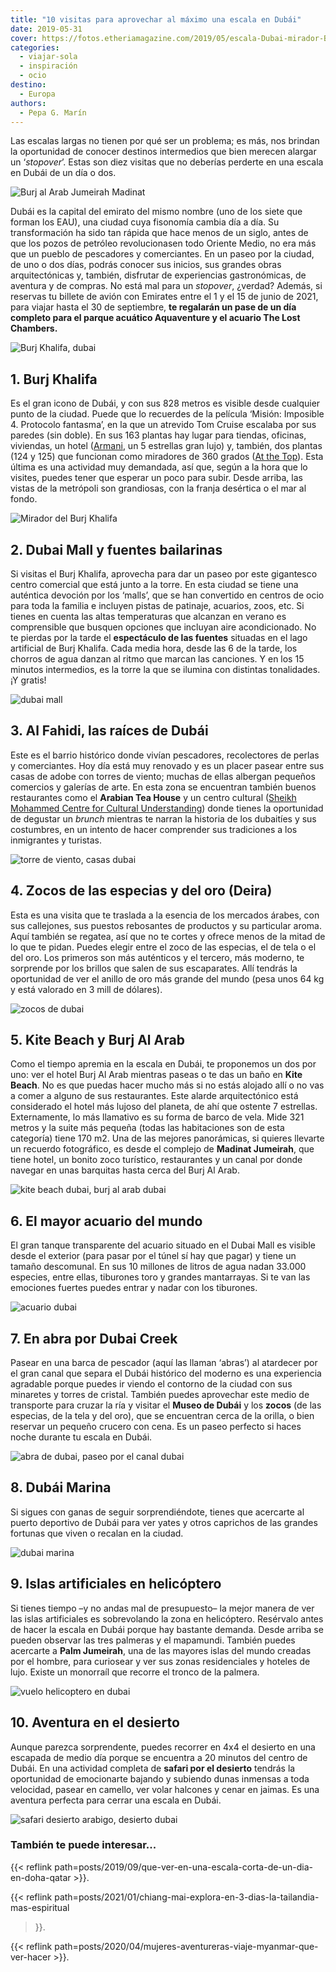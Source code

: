 ```yaml
---
title: "10 visitas para aprovechar al máximo una escala en Dubái"
date: 2019-05-31
cover: https://fotos.etheriamagazine.com/2019/05/escala-Dubai-mirador-Burj-Khalifa.jpg
categories: 
  - viajar-sola
  - inspiración
  - ocio
destino: 
  - Europa
authors: 
  - Pepa G. Marín
---
```


Las escalas largas no tienen por qué ser un problema; es más, nos brindan la oportunidad de conocer destinos intermedios que bien merecen alargar un ‘_stopover_’. Estas son diez visitas que no deberías perderte en una escala en Dubái de un día o dos.

![Burj al Arab Jumeirah Madinat](https://fotos.etheriamagazine.com/2019/05/escala-dubai-Madinat-Jumeirah.jpg "Burj al Arab desde el complejo Madinat Jumeirah. © Pepa García")

Dubái es la capital del emirato del mismo nombre (uno de los siete que forman los EAU), 
una ciudad cuya fisonomía cambia día a día. Su transformación ha sido tan rápida que 
hace menos de un siglo, antes de que los pozos de petróleo revolucionasen todo Oriente 
Medio, no era más que un pueblo de pescadores y comerciantes. En un paseo por la ciudad, 
de uno o dos días, podrás conocer sus inicios, sus grandes obras arquitectónicas y, 
también, disfrutar de experiencias gastronómicas, de aventura y de compras. No está mal 
para un _stopover_, ¿verdad? Además, si reservas tu billete de avión con Emirates entre 
el 1 y el 15 de junio de 2021, para viajar hasta el 30 de septiembre, **te regalarán un 
pase de un día completo para el parque acuático Aquaventure y el acuario The Lost 
Chambers.** 

![Burj Khalifa, dubai](https://fotos.etheriamagazine.com/2019/05/escala-dubai-Burj-Khalifa.jpg "Burj Khalifa, una torre de más de 800 metros. © Dubai Tourism")

## 1\. Burj Khalifa

Es el gran icono de Dubái, y con sus 828 metros es visible desde cualquier punto de la 
ciudad. Puede que lo recuerdes de la película ‘Misión: Imposible 4. Protocolo fantasma’, 
en la que un atrevido Tom Cruise escalaba por sus paredes (sin doble). En sus 163 
plantas hay lugar para tiendas, oficinas, viviendas, un hotel 
([Armani](https://www.armanihoteldubai.com/), un 5 estrellas gran lujo) y, también, dos 
plantas (124 y 125) que funcionan como miradores de 360 grados ([At the 
Top](https://www.burjkhalifa.ae/en/observation-decks/at-the-top/)). Esta última es una 
actividad muy demandada, así que, según a la hora que lo visites, puedes tener que 
esperar un poco para subir. Desde arriba, las vistas de la metrópoli son grandiosas, con 
la franja desértica o el mar al fondo. 

![Mirador del Burj Khalifa](https://fotos.etheriamagazine.com/2019/05/escala-Dubai-mirador-Burj-Khalifa.jpg "At the Top, mirador del Burj Khalifa. © P.G.")

## 2\. Dubai Mall y fuentes bailarinas

Si visitas el Burj Khalifa, aprovecha para dar un paseo por este gigantesco centro 
comercial que está junto a la torre. En esta ciudad se tiene una auténtica devoción por 
los ‘malls’, que se han convertido en centros de ocio para toda la familia e incluyen 
pistas de patinaje, acuarios, zoos, etc. Si tienes en cuenta las altas temperaturas que 
alcanzan en verano es comprensible que busquen opciones que incluyan aire acondicionado. 
No te pierdas por la tarde el **espectáculo de las fuentes** situadas en el lago 
artificial de Burj Khalifa. Cada media hora, desde las 6 de la tarde, los chorros de 
agua danzan al ritmo que marcan las canciones. Y en los 15 minutos intermedios, es la 
torre la que se ilumina con distintas tonalidades. ¡Y gratis! 

![dubai mall](https://fotos.etheriamagazine.com/2019/05/escala-Dubai-Mall.jpg "En el Dubai Mall tienen su propia Fashion Avenue con las marcas internacionales más selectas. © P.G.")

## 3\. Al Fahidi, las raíces de Dubái

Este es el barrio histórico donde vivían pescadores, recolectores de perlas y 
comerciantes. Hoy día está muy renovado y es un placer pasear entre sus casas de adobe 
con torres de viento; muchas de ellas albergan pequeños comercios y galerías de arte. En 
esta zona se encuentran también buenos restaurantes como el **Arabian Tea House** y un 
centro cultural ([Sheikh Mohammed Centre for Cultural 
Understanding](https://www.visitdubai.com/en/pois/smccu)) donde tienes la oportunidad de 
degustar un _brunch_ mientras te narran la historia de los dubaitíes y sus costumbres, 
en un intento de hacer comprender sus tradiciones a los inmigrantes y turistas. 

![torre de viento, casas dubai](https://fotos.etheriamagazine.com/2019/05/escala-Dubai-Al-Fahidi.jpg "La torre de viento es un elemento que consigue bajar la temperatura en el interior de las casas. © P.G.")

## 4\. Zocos de las especias y del oro (Deira)

Esta es una visita que te traslada a la esencia de los mercados árabes, con sus 
callejones, sus puestos rebosantes de productos y su particular aroma. Aquí también se 
regatea, así que no te cortes y ofrece menos de la mitad de lo que te pidan. Puedes 
elegir entre el zoco de las especias, el de tela o el del oro. Los primeros son más 
auténticos y el tercero, más moderno, te sorprende por los brillos que salen de sus 
escaparates. Allí tendrás la oportunidad de ver el anillo de oro más grande del mundo 
(pesa unos 64 kg y está valorado en 3 mill de dólares). 

![zocos de dubai](https://fotos.etheriamagazine.com/2019/05/escala-dubai-Zoco-Telas.jpg "Zoco de especias de Dubái. © P.G.")

## 5\. Kite Beach y Burj Al Arab

Como el tiempo apremia en la escala en Dubái, te proponemos un dos por uno: ver el hotel 
Burj Al Arab mientras paseas o te das un baño en **Kite Beach**. No es que puedas hacer 
mucho más si no estás alojado allí o no vas a comer a alguno de sus restaurantes. Este 
alarde arquitectónico está considerado el hotel más lujoso del planeta, de ahí que 
ostente 7 estrellas. Externamente, lo más llamativo es su forma de barco de vela. Mide 
321 metros y la suite más pequeña (todas las habitaciones son de esta categoría) tiene 
170 m2. Una de las mejores panorámicas, si quieres llevarte un recuerdo fotográfico, es 
desde el complejo de **Madinat Jumeirah**, que tiene hotel, un bonito zoco turístico, 
restaurantes y un canal por donde navegar en unas barquitas hasta cerca del Burj Al 
Arab. 

![kite beach dubai, burj al arab dubai](https://fotos.etheriamagazine.com/2019/05/escala-Dubai-Kite-Beach.jpg "Burj Al Arab desde Kite Beach. © P.G.")

## 6\. El mayor acuario del mundo

El gran tanque transparente del acuario situado en el Dubai Mall es visible desde el 
exterior (para pasar por el túnel sí hay que pagar) y tiene un tamaño descomunal. En sus 
10 millones de litros de agua nadan 33.000 especies, entre ellas, tiburones toro y 
grandes mantarrayas. Si te van las emociones fuertes puedes entrar y nadar con los 
tiburones. 

![acuario dubai](https://fotos.etheriamagazine.com/2019/05/escala-Dubai-Mall-Acuario.jpg "El mayor acuario del mundo. © P.G.")

## 7\. En abra por Dubai Creek

Pasear en una barca de pescador (aquí las llaman ‘abras’) al atardecer por el gran canal 
que separa el Dubái histórico del moderno es una experiencia agradable porque puedes ir 
viendo el contorno de la ciudad con sus minaretes y torres de cristal. También puedes 
aprovechar este medio de transporte para cruzar la ría y visitar el **Museo de Dubái** y 
los **zocos** (de las especias, de la tela y del oro), que se encuentran cerca de la 
orilla, o bien reservar un pequeño crucero con cena. Es un paseo perfecto si haces noche 
durante tu escala en Dubái. 

![abra de dubai, paseo por el canal dubai](https://fotos.etheriamagazine.com/2019/05/escala-Dubai-Al-Fahidi-Canales.jpg "Un relajante paseo en abra al atardecer. © P.G.")

## 8\. Dubái Marina

Si sigues con ganas de seguir sorprendiéndote, tienes que acercarte al puerto deportivo 
de Dubái para ver yates y otros caprichos de las grandes fortunas que viven o recalan en 
la ciudad. 

![dubai marina](https://fotos.etheriamagazine.com/2019/05/escala-Dubai-Marina-Skyline.jpg "Skyline de la marina de Dubái. © Dubai Tourism")

## 9\. Islas artificiales en helicóptero

Si tienes tiempo –y no andas mal de presupuesto– la mejor manera de ver las islas 
artificiales es sobrevolando la zona en helicóptero. Resérvalo antes de hacer la escala 
en Dubái porque hay bastante demanda. Desde arriba se pueden observar las tres palmeras 
y el mapamundi. También puedes acercarte a **Palm Jumeirah**, una de las mayores islas 
del mundo creadas por el hombre, para curiosear y ver sus zonas residenciales y hoteles 
de lujo. Existe un monorraíl que recorre el tronco de la palmera. 

![vuelo helicoptero en dubai](https://fotos.etheriamagazine.com/2019/05/escala-dubai-vuelo-helicoptero.jpg "Vuelo en helicóptero por Dubái. © P.G.")

## 10\. Aventura en el desierto

Aunque parezca sorprendente, puedes recorrer en 4x4 el desierto en una escapada de medio 
día porque se encuentra a 20 minutos del centro de Dubái. En una actividad completa de 
**safari por el desierto** tendrás la oportunidad de emocionarte bajando y subiendo 
dunas inmensas a toda velocidad, pasear en camello, ver volar halcones y cenar en 
jaimas. Es una aventura perfecta para cerrar una escala en Dubái. 

![safari desierto arabigo, desierto dubai](https://fotos.etheriamagazine.com/2019/05/escala-Dubai-Desierto.jpg "Safari en el desierto Arábigo. © P.G.")

### También te puede interesar...

{{< reflink path=posts/2019/09/que-ver-en-una-escala-corta-de-un-dia-en-doha-qatar >}}. 

{{< reflink path=posts/2021/01/chiang-mai-explora-en-3-dias-la-tailandia-mas-espiritual 
>}}. 

{{< reflink path=posts/2020/04/mujeres-aventureras-viaje-myanmar-que-ver-hacer >}}.
